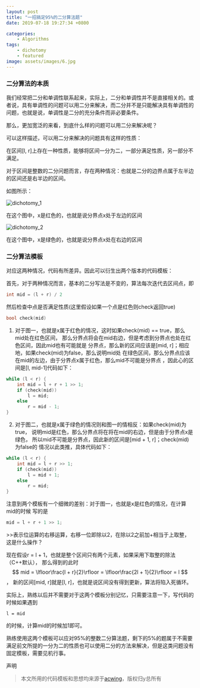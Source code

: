 ```yaml
---
layout: post
title: "一招搞定95%的二分算法题"
date: 2019-07-18 19:27:34 +0800

categories: 
    - Algorithms
tags: 
    - dichotomy
    - featured
image: assets/images/6.jpg
---
```


### 二分算法的本质

我们经常把二分和单调性联系起来，实际上，二分和单调性并不是直接相关的。或者说，具有单调性的问题可以用二分来解决，而二分并不是只能解决具有单调性的问题，也就是说，单调性是二分的充分条件而非必要条件。

那么，更加宽泛的来看，到底什么样的问题可以用二分来解决呢？

可以这样描述，可以用二分来解决的问题具有这样的性质：

在区间[l, r]上存在一种性质，能够将区间一分为二，一部分满足性质，另一部分不满足。

对于区间是整数的二分问题而言，存在两种情况：也就是二分的边界点属于左半边的区间还是右半边的区间。

如图所示：

![dichotomy_1]({{site.url}}/assets/images/dichotomy_1.png)

在这个图中，x是红色的，也就是说分界点x处于左边的区间

![dichotomy_2]({{site.url}}/assets/images/dichotomy_2.png)

在这个图中，x是绿色的，也就是说分界点x处在右边的区间

### 二分算法模板

对应这两种情况，代码有所差异。因此可以衍生出两个版本的代码模板：

首先，对于两种情况而言，基本的二分写法是不变的，算法每次迭代去区间点，即
```cpp
int mid = (l + r) / 2
```
然后检查中点是否满足性质(这里假设如果一个点是红色则check返回true)
```cpp
bool check(mid)
```
1. 对于图一，也就是x属于红色的情况，这时如果check(mid) == true，那么mid处在红色区间，
那么分界点将会在mid右边，但是考虑到分界点也处在红色区间，因此mid也有可能就是
分界点，那么新的区间应该是[mid, r]；相应地，如果check(mid)为false，那么说明mid处
在绿色区间，那么分界点应该在mid的左边，由于分界点x属于红色，那么mid不可能是分界点
，因此心的区间是[l, mid-1]代码如下：
```cpp
while (l < r) {
    int mid = l + r + 1 >> 1;
    if (check(mid))
        l = mid;
    else
        r = mid - 1;
}
```

2. 对于图二，也就是x属于绿色的情况则和图一的情相反：如果check(mid)为true，
说明mid是红色，那么分界点将在将在mid的右边，但是由于分界点x是绿色，
所以mid不可能是分界点，因此新的区间是[mid + 1, r]；check(mid)为false的
情况以此类推，具体代码如下：
```cpp
while (l < r) {
    int mid = l + r >> 1;
    if (check(mid)) 
        l = mid + 1;
    else
        r = mid;
}
```

注意到两个模板有一个细微的差别：对于图一，也就是x是红色的情况，在计算mid的时候
写的是
```cpp
mid = l + r + 1 >> 1;
```
\>>表示位运算的右移运算，右移一位即除以2，在除以2之前加+相当于上取整，这是什么操作？

现在假设r = l + 1，也就是整个区间只有两个元素，如果采用下取整的除法（C++默认），
那么得到的此时$$ mid = \lfloor\frac{l + r}{2}\rfloor = \lfloor\frac{2l + 1}{2}\rfloor = l $$，
新的区间[mid, r]就是[l, r]，也就是说区间没有得到更新，算法将陷入死循环。

实际上，熟练以后并不需要对于这两个模板分别记忆，只需要注意一下，写代码的时候如果遇到
```
l = mid
```
的时候，计算mid的时候加1即可。

熟练使用这两个模板可以应对95%的整数二分算法题，剩下的5%的题属于不需要满足前文所提的一分为二的性质也可以使用二分的方法来解决，但是这类问题没有固定模板，需要见机行事。

声明
> 本文所用的代码模板和思想均来源于[acwing](https://www.acwing.com)，版权归y总所有
